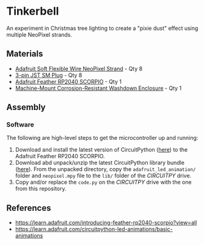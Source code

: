 # Tinkerbell
An experiment in Christmas tree lighting to create a "pixie dust" effect using multiple NeoPixel strands.

## Materials
* [Adafruit Soft Flexible Wire NeoPixel Strand](https://www.adafruit.com/product/4560) - Qty 8
* [3-pin JST SM Plug](https://www.adafruit.com/product/1663) - Qty 8
* [Adafruit Feather RP2040 SCORPIO](https://www.adafruit.com/product/5650) - Qty 1
* [Machine-Mount Corrosion-Resistant Washdown Enclosure](https://www.mcmaster.com/product/1037N112) - Qty 1

## Assembly
### Software
The following are high-level steps to get the microcontroller up and running:

1. Download and install the latest version of CircuitPython ([here](https://circuitpython.org/board/adafruit_feather_rp2040_scorpio/)) to the Adafruit Feather RP2040 SCORPIO.
2. Download abd unpack/unzip the latest CircuitPython library bundle ([here](https://circuitpython.org/libraries)). From the unpacked directory, copy the `adafruit_led_animation/` folder and `neopixel.mpy` file to the `lib/` folder of the *CIRCUITPY* drive.
3. Copy and/or replace the `code.py` on the *CIRCUITPY* drive with the one from this repository.

## References
* https://learn.adafruit.com/introducing-feather-rp2040-scorpio?view=all
* https://learn.adafruit.com/circuitpython-led-animations/basic-animations
 
